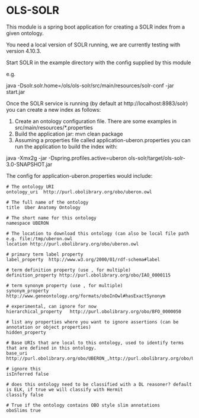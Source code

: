 # OLS-SOLR
This module is a spring boot application for creating a SOLR index from a given ontology. 

You need a local version of SOLR running, we are currently testing with version 4.10.3. 

Start SOLR in the example directory with the config supplied by this module 

e.g. 

java -Dsolr.solr.home=<PATH TO HERE>/ols/ols-solr/src/main/resources/solr-conf -jar start.jar

Once the SOLR service is running (by default at http://localhost:8983/solr) you can create a new index as follows:

1. Create an ontology configuration file. There are some examples in src/main/resources/*.properties
2. Build the application jar: mvn clean package
3. Assuming a properties file called application-uberon.properties you can run the application to build the index with: 

java -Xmx2g -jar -Dspring.profiles.active=uberon ols-solr/target/ols-solr-3.0-SNAPSHOT.jar

The config for application-uberon.properties would include:

```
# The ontology URI
ontology_uri  http://purl.obolibrary.org/obo/uberon.owl

# The full name of the ontology
title  Uber Anatomy Ontology

# The short name for this ontology
namespace UBERON

# The location to download this ontology (can also be local file path e.g. file:/tmp/uberon.owl
location http://purl.obolibrary.org/obo/uberon.owl

# primary term label property
label_property  http://www.w3.org/2000/01/rdf-schema#label

# term definition property (use , for multiple)
definition_property http://purl.obolibrary.org/obo/IAO_0000115

# term synonym property (use , for multiple)
synonym_property    http://www.geneontology.org/formats/oboInOwl#hasExactSynonym

# experimental, can ignore for now
hierarchical_property   http://purl.obolibrary.org/obo/BFO_0000050

# list any properties where you want to ignore assertions (can be annotation or object properties)
hidden_property

# Base URIs that are local to this ontology, used to identify terms that are defined in this ontology. 
base_uri    http://purl.obolibrary.org/obo/UBERON_,http://purl.obolibrary.org/obo/UBPROP_,http://purl.obolibrary.org/obo/uberon/core#

# ignore this
isInferred false

# does this ontology need to be classified with a DL reasoner? default is ELK, if true we will classify with Hermit
classify false

# True if the ontology contains OBO style slim annotations
oboSlims true
```
